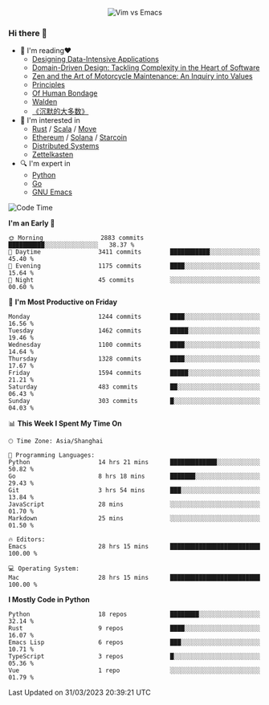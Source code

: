 <p align="center">
    <img src="https://gist.githubusercontent.com/coldnight/e696baffb094e71c96cb302118878eae/raw/40ea5053a6f66cc65f90f437e4173497da225958/banner.gif" alt="Vim vs Emacs" />
</p>

### Hi there 👋

- 📖 I'm reading❤️
    + [Designing Data-Intensive Applications](https://www.oreilly.com/library/view/designing-data-intensive-applications/9781491903063/)
    + [Domain-Driven Design: Tackling Complexity in the Heart of Software](https://www.dddcommunity.org/book/evans_2003/)
    + [Zen and the Art of Motorcycle Maintenance: An Inquiry into Values](https://en.wikipedia.org/wiki/Zen_and_the_Art_of_Motorcycle_Maintenance)
    + [Principles](https://www.principles.com/)
    + [Of Human Bondage](https://en.wikipedia.org/wiki/Of_Human_Bondage)
    + [Walden](https://en.wikipedia.org/wiki/Walden)
    + [《沉默的大多数》](https://en.wikipedia.org/wiki/Silent_majority)
- 🌱 I'm interested in
    + [Rust](https://www.rust-lang.org/) / [Scala](https://www.scala-lang.org/) / [Move](https://github.com/move-language/move/)
    + [Ethereum](https://ethereum.org/en/) / [Solana](https://solana.com/) / [Starcoin](https://github.com/starcoinorg/starcoin)
	+ [Distributed Systems](https://www.linuxzen.com/notes/topics/20200320174417_%E5%88%86%E5%B8%83%E5%BC%8F/)
	+ [Zettelkasten](https://www.linuxzen.com/notes/notes/20220120080920-slip_box/)
- 🔍 I'm expert in
    + [Python](https://www.python.org/)
    + [Go](https://go.dev/)
    + [GNU Emacs](https://www.gnu.org/software/emacs/)

<!--START_SECTION:waka-->
![Code Time](http://img.shields.io/badge/Code%20Time-2%2C005%20hrs%2020%20mins-blue)

**I'm an Early 🐤** 

```text
🌞 Morning                2883 commits        ██████████░░░░░░░░░░░░░░░   38.37 % 
🌆 Daytime                3411 commits        ███████████░░░░░░░░░░░░░░   45.40 % 
🌃 Evening                1175 commits        ████░░░░░░░░░░░░░░░░░░░░░   15.64 % 
🌙 Night                  45 commits          ░░░░░░░░░░░░░░░░░░░░░░░░░   00.60 % 
```
📅 **I'm Most Productive on Friday** 

```text
Monday                   1244 commits        ████░░░░░░░░░░░░░░░░░░░░░   16.56 % 
Tuesday                  1462 commits        █████░░░░░░░░░░░░░░░░░░░░   19.46 % 
Wednesday                1100 commits        ████░░░░░░░░░░░░░░░░░░░░░   14.64 % 
Thursday                 1328 commits        ████░░░░░░░░░░░░░░░░░░░░░   17.67 % 
Friday                   1594 commits        █████░░░░░░░░░░░░░░░░░░░░   21.21 % 
Saturday                 483 commits         ██░░░░░░░░░░░░░░░░░░░░░░░   06.43 % 
Sunday                   303 commits         █░░░░░░░░░░░░░░░░░░░░░░░░   04.03 % 
```


📊 **This Week I Spent My Time On** 

```text
🕑︎ Time Zone: Asia/Shanghai

💬 Programming Languages: 
Python                   14 hrs 21 mins      █████████████░░░░░░░░░░░░   50.82 % 
Go                       8 hrs 18 mins       ███████░░░░░░░░░░░░░░░░░░   29.43 % 
Git                      3 hrs 54 mins       ███░░░░░░░░░░░░░░░░░░░░░░   13.84 % 
JavaScript               28 mins             ░░░░░░░░░░░░░░░░░░░░░░░░░   01.70 % 
Markdown                 25 mins             ░░░░░░░░░░░░░░░░░░░░░░░░░   01.50 % 

🔥 Editors: 
Emacs                    28 hrs 15 mins      █████████████████████████   100.00 % 

💻 Operating System: 
Mac                      28 hrs 15 mins      █████████████████████████   100.00 % 
```

**I Mostly Code in Python** 

```text
Python                   18 repos            ████████░░░░░░░░░░░░░░░░░   32.14 % 
Rust                     9 repos             ████░░░░░░░░░░░░░░░░░░░░░   16.07 % 
Emacs Lisp               6 repos             ███░░░░░░░░░░░░░░░░░░░░░░   10.71 % 
TypeScript               3 repos             █░░░░░░░░░░░░░░░░░░░░░░░░   05.36 % 
Vue                      1 repo              ░░░░░░░░░░░░░░░░░░░░░░░░░   01.79 % 
```




 Last Updated on 31/03/2023 20:39:21 UTC
<!--END_SECTION:waka-->
